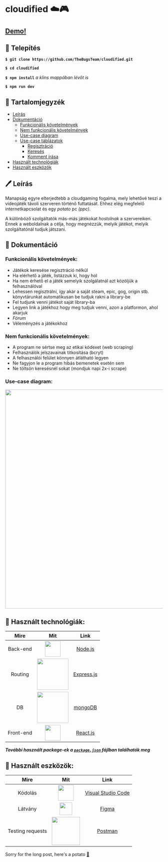 # cloudified ☁️🎮

## [Demo!](https://cloudified.herokuapp.com/)

## 💾 Telepítés

**`$ git clone https://github.com/TheBugsTeam/cloudified.git`**

**`$ cd cloudified`**

**`$ npm install`**
_a klins mappában lévőt is_

**`$ npm run dev`**

## 📙 Tartalomjegyzék

- [Leírás](#%EF%B8%8F-le%C3%ADr%C3%A1s)
- [Dokumentáció](#-dokument%C3%A1ci%C3%B3)
  - [Funkcionális követelmények](#funkcion%C3%A1lis-k%C3%B6vetelm%C3%A9nyek)
  - [Nem funkcionális követelmények](#nem-funkcion%C3%A1lis-k%C3%B6vetelm%C3%A9nyek)
  - [Use-case diagram](#use-case-diagram)
  - [Use-case táblázatok](https://github.com/TheBugsTeam/cloudified/tree/main/Documentation/use-case%20tables)
    - [Regisztráció](https://github.com/TheBugsTeam/cloudified/blob/main/Documentation/use-case%20tables/Registration.md)
    - [Keresés](https://github.com/TheBugsTeam/cloudified/blob/main/Documentation/use-case%20tables/Search.md)
    - [Komment írása](https://github.com/TheBugsTeam/cloudified/blob/main/Documentation/use-case%20tables/Write%20a%20comment.md)
- [Használt technológiák](#-haszn%C3%A1lt-technol%C3%B3gi%C3%A1k)
- [Használt eszközök](#-haszn%C3%A1lt-eszk%C3%B6z%C3%B6k)

## 🖊️ Leírás

Manapság egyre elterjedtebb a cloudgaming fogalma, mely lehetővé teszi a videojáték távoli szerveren történő futtatását. Ehhez elég megfelelő internetkapcsolat és egy _potato_ pc _(ppc)_.

A különböző szolgáltatók más-más játékokat _hostolnak_ a szervereiken. Ennek a weboldalnak a célja, hogy megnézzük, melyik játékot, melyik szolgáltatónál tudjuk játszani.

## 📄 Dokumentáció

### Funkcionális követelmények:

- Játékok keresése regisztráció nélkül
- Ha elérhető a játék, listázzuk ki, hogy hol
- Ha nem érhető el a játék semelyik szolgálatnál azt közöljük a felhasználóval
- Lehessen regisztrálni, így akár a saját steam, epic, gog, origin stb. könyvtárunkat automatikusan be tudjuk rakni a library-be
- Fel tudjunk venni játékot saját library-ba
- Legyen link a játékhoz hogy meg tudjuk venni, azon a platformon, ahol akarjuk
- _Fórum_
- Véleményzés a játékokhoz

### Nem funkcionális követelmények:

- A program ne sértse meg az etikai kódexet (web scraping)
- Felhasználók jelszavainak titkosítása (bcryt)
- A felhasználói felület könnyen átlátható legyen
- Ne fagyjon le a program hibás bemenetek esetén sem
- Ne töltsön keresésnél sokat (mondjuk napi 2x-i scrape)

### Use-case diagram:

<p align="center">
  <img src="https://github.com/TheBugsTeam/cloudified/blob/main/Documentation/images/cloudified-use-case.png" width="700">
</p>

## 🔧 Használt technológiák:

|   Mire    |                                                                                Mit                                                                                 |                 Link                 |
| :-------: | :----------------------------------------------------------------------------------------------------------------------------------------------------------------: | :----------------------------------: |
| Back-end  |  <a href="https://nodejs.org/en/"><img width=50px src="https://raw.githubusercontent.com/TheBugsTeam/cloudified/main/Documentation/images/Node.js_logo.svg"></a>   |  [Node.js](https://nodejs.org/en/)   |
|  Routing  |   <a href="https://expressjs.com/"><img width=100px src="https://raw.githubusercontent.com/TheBugsTeam/cloudified/main/Documentation/images/Expressjs.png"></a>    | [Express.js](https://expressjs.com/) |
|    DB     | <a href="https://www.mongodb.com/"><img width=100px src="https://raw.githubusercontent.com/TheBugsTeam/cloudified/main/Documentation/images/MongoDB_Logo.svg"></a> | [mongoDB](https://www.mongodb.com/)  |
| Front-end |    <a href="https://reactjs.org/"><img width=50px src="https://raw.githubusercontent.com/TheBugsTeam/cloudified/main/Documentation/images/React-icon.svg"></a>     |   [React.js](https://reactjs.org/)   |

**_További használt package-ek a [`package.json`](https://github.com/TheBugsTeam/cloudified/blob/main/package.json) fájlban találhatók meg_**

## 🔨 Használt eszközök:

|       Mire       |                                                                                           Mit                                                                                           |                         Link                         |
| :--------------: | :-------------------------------------------------------------------------------------------------------------------------------------------------------------------------------------: | :--------------------------------------------------: |
|     Kódolás      | <a href="https://code.visualstudio.com/"><img width=50px src="https://raw.githubusercontent.com/TheBugsTeam/cloudified/main/Documentation/images/Visual_Studio_Code_1.35_icon.svg"></a> | [Visual Studio Code](https://code.visualstudio.com/) |
|     Látvány      |             <a href="https://www.figma.com/"><img height=40px src="https://raw.githubusercontent.com/TheBugsTeam/cloudified/main/Documentation/images/Figma-logo.svg"></a>              |           [Figma](https://www.figma.com/)            |
| Testing requests |              <a href="https://www.postman.com/"><img width=90px src="https://raw.githubusercontent.com/TheBugsTeam/cloudified/main/Documentation/images/Postman.png"></a>               |         [Postman](https://www.postman.com/)          |

Sorry for the long post, here's a potato [🥔](https://www.youtube.com/watch?v=dQw4w9WgXcQ)
